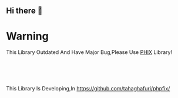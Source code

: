 ## Hi there 👋

<!--

**Here are some ideas to get you started:**

🙋‍♀️ A short introduction - what is your organization all about?
🌈 Contribution guidelines - how can the community get involved?
👩‍💻 Useful resources - where can the community find your docs? Is there anything else the community should know?
🍿 Fun facts - what does your team eat for breakfast?
🧙 Remember, you can do mighty things with the power of [Markdown](https://docs.github.com/github/writing-on-github/getting-started-with-writing-and-formatting-on-github/basic-writing-and-formatting-syntax)
-->

# Warning
This Library Outdated And Have Major Bug,Please Use <a href="https://github.com/teekyar/phix">PHIX</a> Library!

<br><br><br><br>
This Library Is Developing,In https://github.com/tahaghafuri/phpfix/
